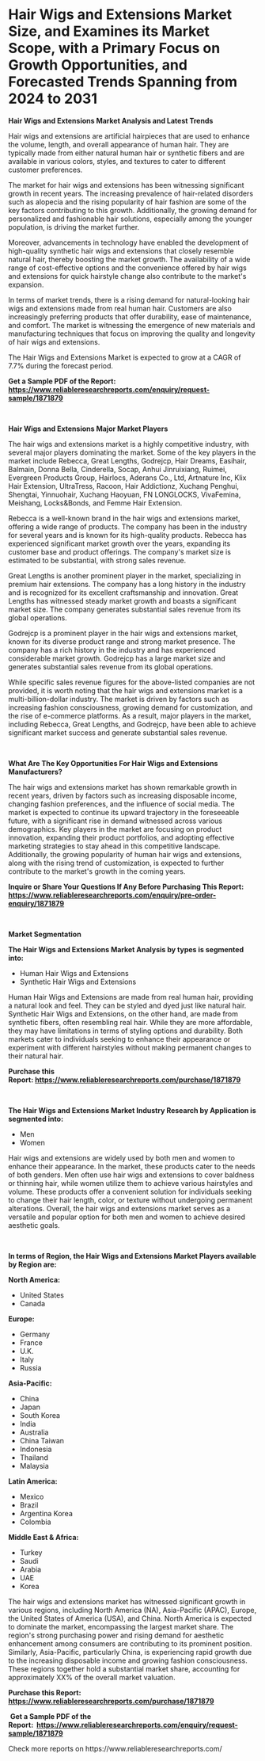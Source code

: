 <p><h1>Hair Wigs and Extensions Market Size, and Examines its Market Scope, with a Primary Focus on Growth Opportunities, and Forecasted Trends Spanning from 2024 to 2031</h1></p><p><strong>Hair Wigs and Extensions Market Analysis and Latest Trends</strong></p>
<p><p>Hair wigs and extensions are artificial hairpieces that are used to enhance the volume, length, and overall appearance of human hair. They are typically made from either natural human hair or synthetic fibers and are available in various colors, styles, and textures to cater to different customer preferences.</p><p>The market for hair wigs and extensions has been witnessing significant growth in recent years. The increasing prevalence of hair-related disorders such as alopecia and the rising popularity of hair fashion are some of the key factors contributing to this growth. Additionally, the growing demand for personalized and fashionable hair solutions, especially among the younger population, is driving the market further.</p><p>Moreover, advancements in technology have enabled the development of high-quality synthetic hair wigs and extensions that closely resemble natural hair, thereby boosting the market growth. The availability of a wide range of cost-effective options and the convenience offered by hair wigs and extensions for quick hairstyle change also contribute to the market's expansion.</p><p>In terms of market trends, there is a rising demand for natural-looking hair wigs and extensions made from real human hair. Customers are also increasingly preferring products that offer durability, ease of maintenance, and comfort. The market is witnessing the emergence of new materials and manufacturing techniques that focus on improving the quality and longevity of hair wigs and extensions.</p><p>The Hair Wigs and Extensions Market is expected to grow at a CAGR of 7.7% during the forecast period.</p></p>
<p><strong>Get a Sample PDF of the Report:&nbsp; <a href="https://www.reliableresearchreports.com/enquiry/request-sample/1871879">https://www.reliableresearchreports.com/enquiry/request-sample/1871879</a></strong></p>
<p>&nbsp;</p>
<p><strong>Hair Wigs and Extensions Major Market Players</strong></p>
<p><p>The hair wigs and extensions market is a highly competitive industry, with several major players dominating the market. Some of the key players in the market include Rebecca, Great Lengths, Godrejcp, Hair Dreams, Easihair, Balmain, Donna Bella, Cinderella, Socap, Anhui Jinruixiang, Ruimei, Evergreen Products Group, Hairlocs, Aderans Co., Ltd, Artnature Inc, Klix Hair Extension, UltraTress, Racoon, Hair Addictionz, Xuchang Penghui, Shengtai, Yinnuohair, Xuchang Haoyuan, FN LONGLOCKS, VivaFemina, Meishang, Locks&Bonds, and Femme Hair Extension.</p><p>Rebecca is a well-known brand in the hair wigs and extensions market, offering a wide range of products. The company has been in the industry for several years and is known for its high-quality products. Rebecca has experienced significant market growth over the years, expanding its customer base and product offerings. The company's market size is estimated to be substantial, with strong sales revenue.</p><p>Great Lengths is another prominent player in the market, specializing in premium hair extensions. The company has a long history in the industry and is recognized for its excellent craftsmanship and innovation. Great Lengths has witnessed steady market growth and boasts a significant market size. The company generates substantial sales revenue from its global operations.</p><p>Godrejcp is a prominent player in the hair wigs and extensions market, known for its diverse product range and strong market presence. The company has a rich history in the industry and has experienced considerable market growth. Godrejcp has a large market size and generates substantial sales revenue from its global operations.</p><p>While specific sales revenue figures for the above-listed companies are not provided, it is worth noting that the hair wigs and extensions market is a multi-billion-dollar industry. The market is driven by factors such as increasing fashion consciousness, growing demand for customization, and the rise of e-commerce platforms. As a result, major players in the market, including Rebecca, Great Lengths, and Godrejcp, have been able to achieve significant market success and generate substantial sales revenue.</p></p>
<p>&nbsp;</p>
<p><strong>What Are The Key Opportunities For Hair Wigs and Extensions Manufacturers?</strong></p>
<p><p>The hair wigs and extensions market has shown remarkable growth in recent years, driven by factors such as increasing disposable income, changing fashion preferences, and the influence of social media. The market is expected to continue its upward trajectory in the foreseeable future, with a significant rise in demand witnessed across various demographics. Key players in the market are focusing on product innovation, expanding their product portfolios, and adopting effective marketing strategies to stay ahead in this competitive landscape. Additionally, the growing popularity of human hair wigs and extensions, along with the rising trend of customization, is expected to further contribute to the market's growth in the coming years.</p></p>
<p><strong>Inquire or Share Your Questions If Any Before Purchasing This Report: <a href="https://www.reliableresearchreports.com/enquiry/pre-order-enquiry/1871879">https://www.reliableresearchreports.com/enquiry/pre-order-enquiry/1871879</a></strong></p>
<p>&nbsp;</p>
<p><strong>Market Segmentation</strong></p>
<p><strong>The Hair Wigs and Extensions Market Analysis by types is segmented into:</strong></p>
<p><ul><li>Human Hair Wigs and Extensions</li><li>Synthetic Hair Wigs and Extensions</li></ul></p>
<p><p>Human Hair Wigs and Extensions are made from real human hair, providing a natural look and feel. They can be styled and dyed just like natural hair. Synthetic Hair Wigs and Extensions, on the other hand, are made from synthetic fibers, often resembling real hair. While they are more affordable, they may have limitations in terms of styling options and durability. Both markets cater to individuals seeking to enhance their appearance or experiment with different hairstyles without making permanent changes to their natural hair.</p></p>
<p><strong>Purchase this Report:&nbsp;<a href="https://www.reliableresearchreports.com/purchase/1871879">https://www.reliableresearchreports.com/purchase/1871879</a></strong></p>
<p>&nbsp;</p>
<p><strong>The Hair Wigs and Extensions Market Industry Research by Application is segmented into:</strong></p>
<p><ul><li>Men</li><li>Women</li></ul></p>
<p><p>Hair wigs and extensions are widely used by both men and women to enhance their appearance. In the market, these products cater to the needs of both genders. Men often use hair wigs and extensions to cover baldness or thinning hair, while women utilize them to achieve various hairstyles and volume. These products offer a convenient solution for individuals seeking to change their hair length, color, or texture without undergoing permanent alterations. Overall, the hair wigs and extensions market serves as a versatile and popular option for both men and women to achieve desired aesthetic goals.</p></p>
<p>&nbsp;</p>
<p><strong>In terms of Region, the Hair Wigs and Extensions Market Players available by Region are:</strong></p>
<p>
    <p> <strong> North America: </strong>
        <ul>
            <li>United States</li>
            <li>Canada</li>
        </ul>
        </p> 
    <p> <strong> Europe: </strong>
        <ul>
            <li>Germany</li>
            <li>France</li>
            <li>U.K.</li>
            <li>Italy</li>
            <li>Russia</li>
        </ul>
        </p> 
    <p> <strong> Asia-Pacific: </strong>
        <ul>
            <li>China</li>
            <li>Japan</li>
            <li>South Korea</li>
            <li>India</li>
            <li>Australia</li>
            <li>China Taiwan</li>
            <li>Indonesia</li>
            <li>Thailand</li>
            <li>Malaysia</li>
        </ul>
        </p> 
    <p> <strong> Latin America: </strong>
        <ul>
            <li>Mexico</li>
            <li>Brazil</li>
            <li>Argentina Korea</li>
            <li>Colombia</li>
        </ul>
        </p> 
    <p> <strong> Middle East & Africa: </strong>
        <ul>
            <li>Turkey</li>
            <li>Saudi</li>
            <li>Arabia</li>
            <li>UAE</li>
            <li>Korea</li>
        </ul>
    </p>
    </p>
<p><p>The hair wigs and extensions market has witnessed significant growth in various regions, including North America (NA), Asia-Pacific (APAC), Europe, the United States of America (USA), and China. North America is expected to dominate the market, encompassing the largest market share. The region's strong purchasing power and rising demand for aesthetic enhancement among consumers are contributing to its prominent position. Similarly, Asia-Pacific, particularly China, is experiencing rapid growth due to the increasing disposable income and growing fashion consciousness. These regions together hold a substantial market share, accounting for approximately XX% of the overall market valuation.</p></p>
<p><strong>Purchase this Report: <a href="https://www.reliableresearchreports.com/purchase/1871879">https://www.reliableresearchreports.com/purchase/1871879</a></strong></p>
<p>&nbsp;<strong>Get a Sample PDF of the Report:&nbsp;&nbsp;<a href="https://www.reliableresearchreports.com/enquiry/request-sample/1871879">https://www.reliableresearchreports.com/enquiry/request-sample/1871879</a></strong></p>
<p><strong></strong></p>
<p>Check more reports on https://www.reliableresearchreports.com/</p>